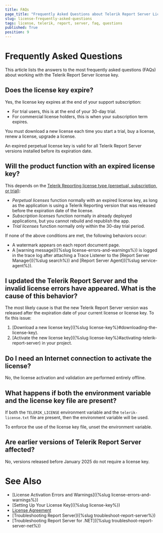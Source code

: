 ```yaml
---
title: FAQs
page_title: "Frequently Asked Questions about Telerik Report Server Licensing."
slug: license-frequently-asked-questions
tags: license, telerik, report, server, faq, questions
published: True
position: 9
---
```


# Frequently Asked Questions

This article lists the answers to the most frequently asked questions (FAQs) about working with the Telerik Report Server license key.

## Does the license key expire?

Yes, the license key expires at the end of your support subscription:

* For trial users, this is at the end of your 30-day trial.
* For commercial license holders, this is when your subscription term expires.

You must download a new license each time you start a trial, buy a license, renew a license, upgrade a license.

An expired perpetual license key is valid for all Telerik Report Server versions installed before its expiration date.

## Will the product function with an expired license key?

This depends on the [Telerik Reporting license type (perpetual, subscription, or trial)](https://www.telerik.com/purchase/faq/licensing-purchasing#licensing):

* *Perpetual licenses* function normally with an expired license key, as long as the application is using a Telerik Reporting version that was released before the expiration date of the license.
* *Subscription licenses* function normally in already deployed applications, but you cannot rebuild and republish the app.
* *Trial licenses* function normally only within the 30-day trial period.

If none of the above conditions are met, the following behaviors occur:

* A watermark appears on each report document page.
* A [warning message]({%slug license-errors-and-warnings%}) is logged in the trace log after attaching a Trace Listener to the [Report Server Manager]({%slug search%}) and [Report Server Agent]({%slug service-agent%}).

## I updated the Telerik Report Server and the invalid license errors have appeared. What is the cause of this behavior?

The most likely cause is that the new Telerik Report Server version was released after the expiration date of your current license or license key. To fix this issue:

1. [Download a new license key]({%slug license-key%}#downloading-the-license-key).
1. [Activate the new license key]({%slug license-key%}#activating-telerik-report-server) in your project.

## Do I need an Internet connection to activate the license?

No, the license activation and validation are performed entirely offline.

## What happens if both the environment variable and the license key file are present?

If both the `TELERIK_LICENSE` environment variable and the `telerik-license.txt` file are present, then the environment variable will be used.

To enforce the use of the license key file, unset the environment variable.

## Are earlier versions of Telerik Report Server affected?

No, versions released before January 2025 do not require a license key.

# See Also

* [License Activation Errors and Warnings]({%slug license-errors-and-warnings%})
* [Setting Up Your License Key]({%slug license-key%})
* [License Agreement](https://www.telerik.com/purchase/license-agreement/report-server)
* [Troubleshooting Report Server]({%slug troubleshoot-report-server%})
* [Troubleshooting Report Server for .NET]({%slug troubleshoot-report-server-net%})
